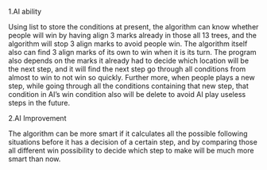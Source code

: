 1.AI ability

Using list to store the conditions at present, the algorithm can know whether people will win by having align 3 marks already in those all 13 trees, and the algorithm will stop 3 align marks to avoid people win. The algorithm itself also can find 3 align marks of its own to win when it is its turn. The program also depends on the marks it already had to decide which location will be the next step, and it will find the next step go through all conditions from almost to win to not win so quickly.
Further more, when people plays a new step, while going through all the conditions containing that new step, that condition in AI’s win condition also will be delete to avoid AI play useless steps in the future.


2.AI Improvement

The algorithm can be more smart if it calculates all the possible following situations before it has a decision of a certain step, and by comparing those all different win possibility to decide which step to make will be much more smart than now.
